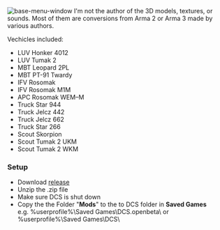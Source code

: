 <img alt="base-menu-window" src="https://github.com/user-attachments/assets/2d725485-93b5-477e-b617-50b6a21cf0d4" />
I'm not the author of the 3D models, textures, or sounds.
Most of them are conversions from Arma 2 or Arma 3 made by various authors.

Vechicles included:
- LUV Honker 4012
- LUV Tumak 2
- MBT Leopard 2PL
- MBT PT-91 Twardy
- IFV Rosomak
- IFV Rosomak M1M
- APC Rosomak WEM–M
- Truck Star 944
- Truck Jelcz 442
- Truck Jelcz 662
- Truck Star 266
- Scout Skorpion
- Scout Tumak 2 UKM
- Scout Tumak 2 WKM

### Setup
- Download [release](https://github.com/Bartek16194/Honker-Asset-Pack/releases)
- Unzip the .zip file
- Make sure DCS is shut down
- Copy the the Folder "**Mods**" to the to DCS folder in **Saved Games**  
  e.g. %userprofile%\Saved Games\DCS.openbeta\ or %userprofile%\Saved Games\DCS\
